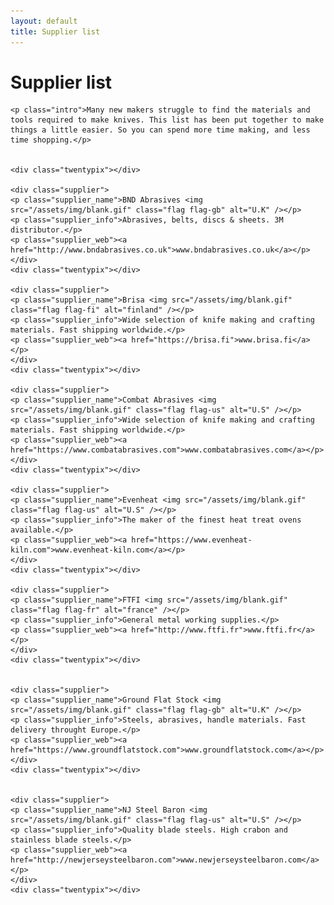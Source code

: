 ```yaml
---
layout: default
title: Supplier list
---
```


<div class="post">
	<h1 class="pageTitle">Supplier list</h1>

	<p class="intro">Many new makers struggle to find the materials and tools required to make knives. This list has been put together to make things a little easier. So you can spend more time making, and less time shopping.</p>
	

	<div class="twentypix"></div>

	<div class="supplier">
	<p class="supplier_name">BND Abrasives <img src="/assets/img/blank.gif" class="flag flag-gb" alt="U.K" /></p> 
	<p class="supplier_info">Abrasives, belts, discs & sheets. 3M distributor.</p>
	<p class="supplier_web"><a href="http://www.bndabrasives.co.uk">www.bndabrasives.co.uk</a></p>
	</div>
	<div class="twentypix"></div>

	<div class="supplier">
	<p class="supplier_name">Brisa <img src="/assets/img/blank.gif" class="flag flag-fi" alt="finland" /></p> 
	<p class="supplier_info">Wide selection of knife making and crafting materials. Fast shipping worldwide.</p>
	<p class="supplier_web"><a href="https://brisa.fi">www.brisa.fi</a></p>
	</div>
	<div class="twentypix"></div>

	<div class="supplier">
	<p class="supplier_name">Combat Abrasives <img src="/assets/img/blank.gif" class="flag flag-us" alt="U.S" /></p> 
	<p class="supplier_info">Wide selection of knife making and crafting materials. Fast shipping worldwide.</p>
	<p class="supplier_web"><a href="https://www.combatabrasives.com">www.combatabrasives.com</a></p>
	</div>
	<div class="twentypix"></div>

	<div class="supplier">
	<p class="supplier_name">Evenheat <img src="/assets/img/blank.gif" class="flag flag-us" alt="U.S" /></p> 
	<p class="supplier_info">The maker of the finest heat treat ovens available.</p>
	<p class="supplier_web"><a href="https://www.evenheat-kiln.com">www.evenheat-kiln.com</a></p>
	</div>
	<div class="twentypix"></div>

	<div class="supplier">
	<p class="supplier_name">FTFI <img src="/assets/img/blank.gif" class="flag flag-fr" alt="france" /></p> 
	<p class="supplier_info">General metal working supplies.</p>
	<p class="supplier_web"><a href="http://www.ftfi.fr">www.ftfi.fr</a></p>
	</div>
	<div class="twentypix"></div>


	<div class="supplier">
	<p class="supplier_name">Ground Flat Stock <img src="/assets/img/blank.gif" class="flag flag-gb" alt="U.K" /></p> 
	<p class="supplier_info">Steels, abrasives, handle materials. Fast delivery throught Europe.</p>
	<p class="supplier_web"><a href="https://www.groundflatstock.com">www.groundflatstock.com</a></p>
	</div>
	<div class="twentypix"></div>


	<div class="supplier">
	<p class="supplier_name">NJ Steel Baron <img src="/assets/img/blank.gif" class="flag flag-us" alt="U.S" /></p> 
	<p class="supplier_info">Quality blade steels. High crabon and stainless blade steels.</p>
	<p class="supplier_web"><a href="http://newjerseysteelbaron.com">www.newjerseysteelbaron.com</a></p>
	</div>
	<div class="twentypix"></div>



 

  


</div>
